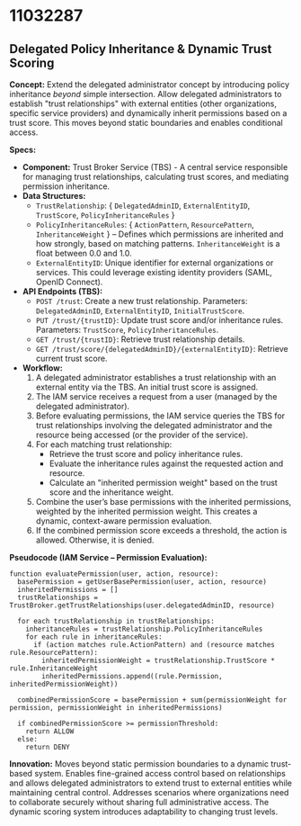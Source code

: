 # 11032287

## Delegated Policy Inheritance & Dynamic Trust Scoring

**Concept:** Extend the delegated administrator concept by introducing policy inheritance *beyond* simple intersection. Allow delegated administrators to establish "trust relationships" with external entities (other organizations, specific service providers) and dynamically inherit permissions based on a trust score. This moves beyond static boundaries and enables conditional access.

**Specs:**

*   **Component:** Trust Broker Service (TBS) - A central service responsible for managing trust relationships, calculating trust scores, and mediating permission inheritance.
*   **Data Structures:**
    *   `TrustRelationship`:  { `DelegatedAdminID`, `ExternalEntityID`, `TrustScore`, `PolicyInheritanceRules` }
    *   `PolicyInheritanceRules`: { `ActionPattern`, `ResourcePattern`, `InheritanceWeight` } – Defines which permissions are inherited and how strongly, based on matching patterns.  `InheritanceWeight` is a float between 0.0 and 1.0.
    *   `ExternalEntityID`: Unique identifier for external organizations or services. This could leverage existing identity providers (SAML, OpenID Connect).
*   **API Endpoints (TBS):**
    *   `POST /trust`:  Create a new trust relationship.  Parameters: `DelegatedAdminID`, `ExternalEntityID`, `InitialTrustScore`.
    *   `PUT /trust/{trustID}`:  Update trust score and/or inheritance rules.  Parameters: `TrustScore`, `PolicyInheritanceRules`.
    *   `GET /trust/{trustID}`: Retrieve trust relationship details.
    *   `GET /trust/score/{delegatedAdminID}/{externalEntityID}`: Retrieve current trust score.
*   **Workflow:**
    1.  A delegated administrator establishes a trust relationship with an external entity via the TBS.  An initial trust score is assigned.
    2.  The IAM service receives a request from a user (managed by the delegated administrator).
    3.  Before evaluating permissions, the IAM service queries the TBS for trust relationships involving the delegated administrator and the resource being accessed (or the provider of the service).
    4.  For each matching trust relationship:
        *   Retrieve the trust score and policy inheritance rules.
        *   Evaluate the inheritance rules against the requested action and resource.
        *   Calculate an "inherited permission weight" based on the trust score and the inheritance weight.
    5.  Combine the user’s base permissions with the inherited permissions, weighted by the inherited permission weight. This creates a dynamic, context-aware permission evaluation.
    6.  If the combined permission score exceeds a threshold, the action is allowed. Otherwise, it is denied.

**Pseudocode (IAM Service – Permission Evaluation):**

```
function evaluatePermission(user, action, resource):
  basePermission = getUserBasePermission(user, action, resource)
  inheritedPermissions = []
  trustRelationships = TrustBroker.getTrustRelationships(user.delegatedAdminID, resource)

  for each trustRelationship in trustRelationships:
    inheritanceRules = trustRelationship.PolicyInheritanceRules
    for each rule in inheritanceRules:
      if (action matches rule.ActionPattern) and (resource matches rule.ResourcePattern):
        inheritedPermissionWeight = trustRelationship.TrustScore * rule.InheritanceWeight
        inheritedPermissions.append((rule.Permission, inheritedPermissionWeight))

  combinedPermissionScore = basePermission + sum(permissionWeight for permission, permissionWeight in inheritedPermissions)

  if combinedPermissionScore >= permissionThreshold:
    return ALLOW
  else:
    return DENY
```

**Innovation:** Moves beyond static permission boundaries to a dynamic trust-based system. Enables fine-grained access control based on relationships and allows delegated administrators to extend trust to external entities while maintaining central control. Addresses scenarios where organizations need to collaborate securely without sharing full administrative access.  The dynamic scoring system introduces adaptability to changing trust levels.
